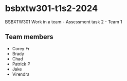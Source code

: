 # bsbxtw301-t1s2-2024

BSBXTW301 Work in a team - Assessment task 2 - Team 1

## Team members

- Corey Fr
- Brady
- Chad
- Patrick P
- Jake
- Virendra

